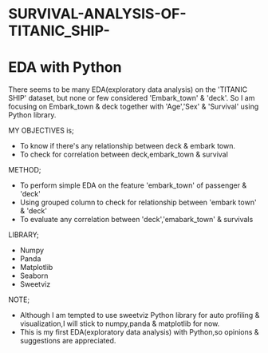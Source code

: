 # SURVIVAL-ANALYSIS-OF-TITANIC_SHIP- 
# EDA with Python
There seems to be many EDA(exploratory data analysis) on the 'TITANIC SHIP' dataset, but none or few considered 'Embark_town' & 'deck'. So I am focusing on Embark_town & deck together with 'Age','Sex' &amp; 'Survival' using Python library.

MY OBJECTIVES is;
* To know if there's any relationship between deck & embark town.
* To check for correlation between deck,embark_town & survival

METHOD;
* To perform simple EDA on the feature 'embark_town' of passenger & 'deck' 
* Using grouped column to check for relationship between 'embark town' & 'deck'
* To evaluate any correlation between 'deck','emabark_town' & survivals

LIBRARY;
* Numpy
* Panda
* Matplotlib
* Seaborn
* Sweetviz

NOTE;
* Although I am tempted to use sweetviz Python library for auto profiling &amp; visualization,I will stick to numpy,panda &amp; matplotlib for now.
* This is my first EDA(exploratory data analysis) with Python,so opinions &amp; suggestions are appreciated.
